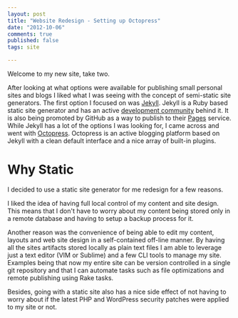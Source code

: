 ```yaml
---
layout: post
title: "Website Redesign - Setting up Octopress"
date: "2012-10-06"
comments: true
published: false
tags: site

---
```



Welcome to my new site, take two.

After looking at what options were available for publishing small personal sites and blogs I liked what I was seeing with the concept of semi-static site generators. The first option I focused on was [Jekyll](http://jekyllrb.com/). Jekyll is a Ruby based static site generator and has an active [development community](https://github.com/mojombo/jekyll) behind it. It is also being promoted by GitHub as a way to publish to their [Pages](http://pages.github.com/) service. While Jekyll has a lot of the options I was looking for, I came across and went with [Octopress](http://octopress.org/). Octopress is an active blogging platform based on Jekyll with a clean default interface and a nice array of built-in plugins.

<!-- more -->

# Why Static

I decided to use a static site generator for me redesign for a few reasons.

I liked the idea of having full local control of my content and site design. This means that I don't have to worry about my content being stored only in a remote database and having to setup a backup process for it.

Another reason was the convenience of being able to edit my content, layouts and web site design in a self-contained off-line manner. By having all the sites artifacts stored locally as plain text files I am able to leverage just a text editor (VIM or Sublime) and a few CLI tools to manage my site. Examples being that now my entire site can be version controlled in a single git repository and that I can automate tasks such as file optimizations and remote publishing using Rake tasks.

Besides, going with a static site also has a nice side effect of not having to worry about if the latest PHP and WordPress security patches were applied to my site or not.
